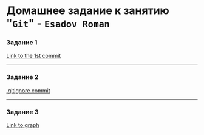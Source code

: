 # Домашнее задание к занятию "`Git`" - `Esadov Roman`

### Задание 1

[Link to the 1st commit](https://github.com/BeastieBoy93/homework/commit/1034652784d5cf7f07cc76fc8efe8753cb564f4f)

---

### Задание 2

[.gitignore commit](https://github.com/BeastieBoy93/homework/commit/471b01e938d2e2d4e98d088ceed3573619dfcb2d)

---

### Задание 3

[Link to graph](https://github.com/BeastieBoy93/homework/network)

